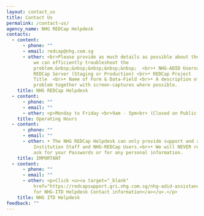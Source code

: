 ```yaml
---
layout: contact_us
title: Contact Us
permalink: /contact-us/
agency_name: NHG REDCap Helpdesk
contacts:
  - content:
      - phone: ""
      - email: redcap@nhg.com.sg
      - other: <br>Please provide as much details as possible about the problem so that
          we can efficiently troubleshoot the
          problem.&nbsp;&nbsp;&nbsp;&nbsp;&nbsp;  <br>• NHG-ADID Username <br>•
          REDCap Server (Staging or Production) <br>• REDCap Project
          Title  <br>• Name of Form & Data-Field <br>• A description of the
          problem together with screen-captures where possible.
    title: NHG REDCap Helpdesk
  - content:
      - phone: ""
      - email: ""
      - other: <p>Monday to Friday <br>9am - 5pm<br> (Closed on Public Holidays)</p>
    title: Operating Hours
  - content:
      - phone: ""
      - email: ""
      - other: • The NHG REDCap Helpdesk can only provide support and assistance to NHG
          Institution Staff and NHG-REDCap Users.<br>• We will NEVER require or
          ask for your Passwords or for any personal information.
    title: IMPORTANT
  - content:
      - phone: ""
      - email: ""
      - other: <p>Click <u><a target="_blank"
          href="https://redcapsupport.gri.nhg.com.sg/nhg-adid-assistance/">here
          for NHG-ITD Helpdesk Contact information</a></u>.</p>
    title: NHG ITD Helpdesk
feedback: ""
---
```

